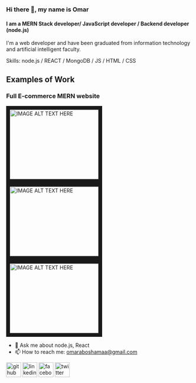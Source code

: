 ### Hi there 👋, my name is Omar
#### I am a MERN Stack developer/ JavaScript developer / Backend developer (node.js)
I'm a web developer and have been graduated from information technology and artificial intelligent faculty.

Skills: node.js / REACT / MongoDB / JS / HTML / CSS 

## Examples of Work

<h3>Full E-commerce MERN website</h3>
<a href="https://youtu.be/MU3zroFzjJM" target="_blank"><img src="http://img.youtube.com/vi/MU3zroFzjJM/0.jpg" alt="IMAGE ALT TEXT HERE" width="240" height="188" border="10" /></a>
<br />
<a href="https://youtu.be/VT448ucj2lM" target="_blank"><img src="http://img.youtube.com/vi/VT448ucj2lM/0.jpg" alt="IMAGE ALT TEXT HERE" width="240" height="188" border="10" /></a>
<a href="https://youtu.be/R0cYuULacOc" target="_blank"><img src="http://img.youtube.com/vi/R0cYuULacOc/0.jpg" alt="IMAGE ALT TEXT HERE" width="240" height="188" border="10" /></a>

- 💬 Ask me about node.js, React 
- 📫 How to reach me: omaraboshamaa@gmail.com 


[<img src='https://cdn.jsdelivr.net/npm/simple-icons@3.0.1/icons/github.svg' alt='github' height='40'>](https://github.com/https://github.com/OmarAhmed3012)  [<img src='https://cdn.jsdelivr.net/npm/simple-icons@3.0.1/icons/linkedin.svg' alt='linkedin' height='40'>](https://www.linkedin.com/in/https://www.linkedin.com/in/omar-ahmed-84097b13b/)  [<img src='https://cdn.jsdelivr.net/npm/simple-icons@3.0.1/icons/facebook.svg' alt='facebook' height='40'>](https://www.facebook.com/https://www.facebook.com/omar.ahmed.3012/)  [<img src='https://cdn.jsdelivr.net/npm/simple-icons@3.0.1/icons/twitter.svg' alt='twitter' height='40'>](https://twitter.com/https://twitter.com/AboelWafa3012)  

